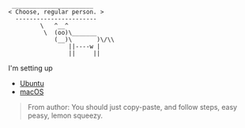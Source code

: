 ```
 _______________________
< Choose, regular person. >
  -----------------------
         \   ^__^
          \  (oo)\_______
             (__)\       )\/\\
                 ||----w |
                 ||     ||
```

I'm setting up

- [Ubuntu](./core_packages.md#ubuntu)
- [macOS](./core_packages.md#macos)

> From author: You should just copy-paste, and follow steps, easy peasy, lemon squeezy.
